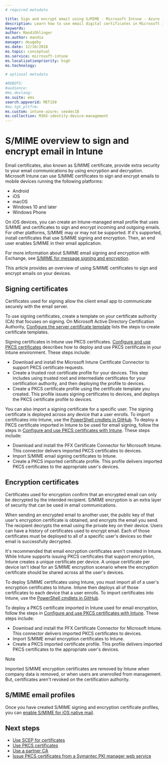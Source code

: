 ```yaml
---
# required metadata

title: Sign and encrypt email using S/MIME - Microsoft Intune - Azure | Microsoft Docs
description: Learn how to use email digital certificates in Microsoft Intune to sign and encrypt emails on devices. These certificates are called S/MIME and are configured using device configuration profiles. Signing and encryption certificates use PKCS, or private certificates, and use a connector to import certificates.
keywords:
author: MandiOhlinger
ms.author: mandia
manager: dougeby
ms.date: 12/10/2018
ms.topic: conceptual
ms.service: microsoft-intune
ms.localizationpriority: high
ms.technology:

# optional metadata

#ROBOTS:
#audience:
#ms.devlang:
ms.suite: ems
search.appverid: MET150
#ms.tgt_pltfrm:
ms.custom: intune-azure; seodec18
ms.collection: M365-identity-device-management
---
```


# S/MIME overview to sign and encrypt email in Intune

Email certificates, also known as S/MIME certificate, provide extra security to your email communications by using encryption and decryption. Microsoft Intune can use S/MIME certificates to sign and encrypt emails to mobile devices running the following platforms:

- Android
- iOS
- macOS
- Windows 10 and later
- Windows Phone

On iOS devices, you can create an Intune-managed email profile that uses S/MIME and certificates to sign and encrypt incoming and outgoing emails. For other platforms, S/MIME may or may not be supported. If it's supported, install certificates that use S/MIME signing and encryption. Then, an end user enables S/MIME in their email application.

For more information about S/MIME email signing and encryption with Exchange, see [S/MIME for message signing and encryption](https://docs.microsoft.com/Exchange/policy-and-compliance/smime).

This article provides an overview of using S/MIME certificates to sign and encrypt emails on your devices.

## Signing certificates

Certificates used for signing allow the client email app to communicate securely with the email server.

To use signing certificates, create a template on your certificate authority (CA) that focuses on signing. On Microsoft Active Directory Certification Authority, [Configure the server certificate template](https://docs.microsoft.com/windows-server/networking/core-network-guide/cncg/server-certs/configure-the-server-certificate-template) lists the steps to create certificate templates.

Signing certificates in Intune use PKCS certificates. [Configure and use PKCS certificates](certficates-pfx-configure.md) describes how to deploy and use PKCS certificate in your Intune environment. These steps include:

- Download and install the Microsoft Intune Certificate Connector to support PKCS certificate requests.
- Create a trusted root certificate profile for your devices. This step includes using trusted root and intermediate certificates for your certification authority, and then deploying the profile to devices.
- Create a PKCS certificate profile using the certificate template you created. This profile issues signing certificates to devices, and deploys the PKCS certificate profile to devices.

You can also import a signing certificate for a specific user. The signing certificate is deployed across any device that a user enrolls. To import certificates into Intune, use the [PowerShell cmdlets in GitHub](https://github.com/Microsoft/Intune-Resource-Access). To deploy a PKCS certificate imported in  Intune to be used for email signing, follow the steps in [Configure and use PKCS certificates with Intune](certficates-pfx-configure.md). These steps include:

- Download and install the PFX Certificate Connector for Microsoft Intune. This connector delivers imported PKCS certificates to devices.
- Import S/MIME email signing certificates to Intune.
- Create a PKCS imported certificate profile. This profile delivers imported PKCS certificates to the appropriate user's devices.

## Encryption certificates

Certificates used for encryption confirm that an encrypted email can only be decrypted by the intended recipient. S/MIME encryption is an extra layer of security that can be used in email communications.

When sending an encrypted email to another user, the public key of that user's encryption certificate is obtained, and encrypts the email you send. The recipient decrypts the email using the private key on their device. Users can have a history of certificates used to encrypt email. Each of those certificates must be deployed to all of a specific user's devices so their email is successfully decrypted.

It's recommended that email encryption certificates aren't created in Intune. While Intune supports issuing PKCS certificates that support encryption, Intune creates a unique certificate per device. A unique certificate per device isn't ideal for an S/MIME encryption scenario where the encryption certificate should be shared across all the user's devices.

To deploy S/MIME certificates using Intune, you must import all of a user's encryption certificates to Intune. Intune then deploys all of those certificates to each device that a user enrolls. To import certificates into Intune, use the [PowerShell cmdlets in GitHub](https://github.com/Microsoft/Intune-Resource-Access).

To deploy a PKCS certificate imported in Intune used for email encryption, follow the steps in [Configure and use PKCS certificates with Intune](certficates-pfx-configure.md). These steps include:

- Download and install the PFX Certificate Connector for Microsoft Intune. This connector delivers imported PKCS certificates to devices.
- Import S/MIME email encryption certificates to Intune.
- Create a PKCS imported certificate profile. This profile delivers imported PKCS certificates to the appropriate user's devices.

 > [!NOTE]
 > Imported S/MIME encryption certificates are removed by Intune when company data is removed, or when users are unenrolled from management. But, certificates aren't revoked on the certification authority.

## S/MIME email profiles

Once you have created S/MIME signing and encryption certificate profiles, you can [enable S/MIME for iOS native mail](email-settings-ios.md).

## Next steps

- [Use SCEP for certificates](certificates-scep-configure.md)
- [Use PKCS certificates](certficates-pfx-configure.md)
- [Use a partner CA](certificate-authority-add-scep-overview.md)
- [Issue PKCS certificates from a Symantec PKI manager web service](certificates-symantec-configure.md)
